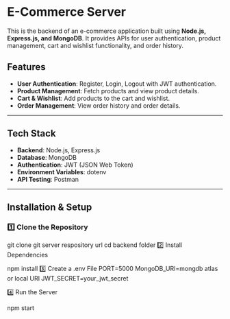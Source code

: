 # E-Commerce Server

This is the backend of an e-commerce application built using **Node.js, Express.js, and MongoDB**. It provides APIs for user authentication, product management, cart and wishlist functionality, and order history.

## Features
- **User Authentication**: Register, Login, Logout with JWT authentication.
- **Product Management**: Fetch products and view product details.
- **Cart & Wishlist**: Add products to the cart and wishlist.
- **Order Management**: View order history and order details.

---

##  Tech Stack
- **Backend**: Node.js, Express.js
- **Database**: MongoDB
- **Authentication**: JWT (JSON Web Token)
- **Environment Variables**: dotenv
- **API Testing**: Postman

---

##  Installation & Setup

### **1️⃣ Clone the Repository**

git clone git server respository url
cd backend folder
2️⃣ Install Dependencies

npm install
3️⃣ Create a .env File
PORT=5000
MongoDB_URI=mongdb atlas or local URI
JWT_SECRET=your_jwt_secret

4️⃣ Run the Server

npm start




